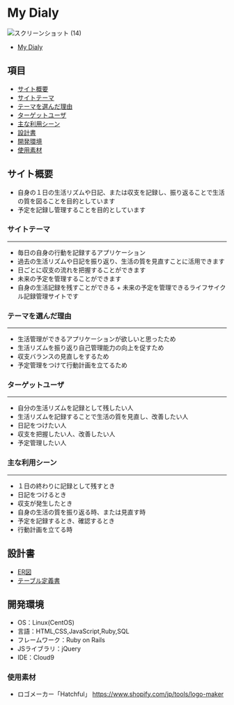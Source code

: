 # My Dialy
![スクリーンショット (14)](https://user-images.githubusercontent.com/122010689/233297772-fe2bb076-78bd-405b-861d-288764575190.png)

* [My Dialy]

[My Dialy]: https://mydialy.net


## 項目
* [サイト概要](#サイト概要)
* [サイトテーマ](#サイトテーマ)
* [テーマを選んだ理由](#テーマを選んだ理由)
* [ターゲットユーザ](#ターゲットユーザ)
* [主な利用シーン](#主な利用シーン)
* [設計書](#設計書)
* [開発環境](#開発環境)
* [使用素材](#使用素材)

## サイト概要
* 自身の１日の生活リズムや日記、または収支を記録し、振り返ることで生活の質を図ることを目的としています
* 予定を記録し管理することを目的としています

### サイトテーマ
---
* 毎日の自身の行動を記録するアプリケーション
* 過去の生活リズムや日記を振り返り、生活の質を見直すことに活用できます
* 日ごとに収支の流れを把握することができます
* 未来の予定を管理することができます
* 自身の生活記録を残すことができる + 未来の予定を管理できるライフサイクル記録管理サイトです

### テーマを選んだ理由
---
* 生活管理ができるアプリケーションが欲しいと思ったため
* 生活リズムを振り返り自己管理能力の向上を促すため
* 収支バランスの見直しをするため
* 予定管理をつけて行動計画を立てるため

### ターゲットユーザ
---
* 自分の生活リズムを記録として残したい人
* 生活リズムを記録することで生活の質を見直し、改善したい人
* 日記をつけたい人
* 収支を把握したい人、改善したい人
* 予定管理したい人

### 主な利用シーン
---
* １日の終わりに記録として残すとき
* 日記をつけるとき
* 収支が発生したとき
* 自身の生活の質を振り返る時、または見直す時
* 予定を記録するとき、確認するとき
* 行動計画を立てる時

## 設計書
* [ER図]
* [テーブル定義書]

[ER図]: https://app.diagrams.net/?libs=general;uml#G1YQ5LE41HHX6CovsY9REUYUrSGt0QcToM
[テーブル定義書]: https://docs.google.com/spreadsheets/d/1jKVaQH-nvmyLQnsXRkeG_doOkw1gDdbWXRFlPE4s8UM/edit#gid=2110562335

## 開発環境
* OS：Linux(CentOS)
* 言語：HTML,CSS,JavaScript,Ruby,SQL
* フレームワーク：Ruby on Rails
* JSライブラリ：jQuery
* IDE：Cloud9

### 使用素材
* ロゴメーカー「Hatchful」
https://www.shopify.com/jp/tools/logo-maker
